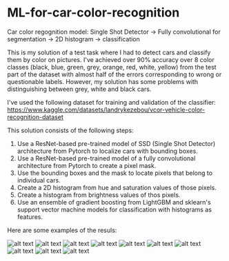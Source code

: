 # ML-for-car-color-recognition
Car color regognition model: Single Shot Detector -> Fully convolutional for segmentation -> 2D histogram -> classification

This is my solution of a test task where I had to detect cars and classify them by color on pictures. I've achieved over 90% accuracy over 8 color classes (black, blue, green, grey, orange, red, white, yellow) from the test part of the dataset with almost half of the errors corresponding to wrong or questionable labels. However, my solution has some problems with distinguishing between grey, white and black cars.

I've used the following dataset for training and validation of the classifier: 
https://www.kaggle.com/datasets/landrykezebou/vcor-vehicle-color-recognition-dataset

This solution consists of the following steps:
1. Use a ResNet-based pre-trained model of SSD (Single Shot Detector) architecture from Pytorch to localize cars with bounding boxes.
2. Use a ResNet-based pre-trained model of a fully convolutional architecture from Pytorch to create a pixel mask.
3. Use the bounding boxes and the mask to locate pixels that belong to individual cars.
4. Create a 2D histogram from hue and saturation values of those pixels.
5. Create a histogram from brightness values of thos pixels.
6. Use an ensemble of gradient boosting from LightGBM and sklearn's support vector machine models for classification with histograms as features.

Here are some examples of the resuls:

![alt text](https://github.com/VRBarysh/ML-for-car-color-recognition/blob/main/examples/image01.jpg?raw=true)
![alt text](https://github.com/VRBarysh/ML-for-car-color-recognition/blob/main/examples/image02.jpg?raw=true)
![alt text](https://github.com/VRBarysh/ML-for-car-color-recognition/blob/main/examples/image03.jpg?raw=true)
![alt text](https://github.com/VRBarysh/ML-for-car-color-recognition/blob/main/examples/image04.jpg?raw=true)
![alt text](https://github.com/VRBarysh/ML-for-car-color-recognition/blob/main/examples/image05.jpg?raw=true)
![alt text](https://github.com/VRBarysh/ML-for-car-color-recognition/blob/main/examples/image06.jpg?raw=true)
![alt text](https://github.com/VRBarysh/ML-for-car-color-recognition/blob/main/examples/image07.jpg?raw=true)
![alt text](https://github.com/VRBarysh/ML-for-car-color-recognition/blob/main/examples/image08.jpg?raw=true)
![alt text](https://github.com/VRBarysh/ML-for-car-color-recognition/blob/main/examples/image09.jpg?raw=true)
![alt text](https://github.com/VRBarysh/ML-for-car-color-recognition/blob/main/examples/image10.jpg?raw=true)
